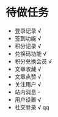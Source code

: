 # 待做任务

- 登录记录 √
- 签到功能 √
- 积分记录 √
- 兑换码功能 √
- 积分兑换会员 √
- 文章收藏 √
- 文章点赞 √
- 关注用户 √
- 站内消息 -
- 用户设置 √
- 社交登录 √ qq
